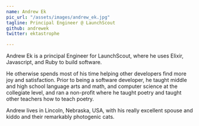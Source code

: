 ```yaml
---
name: Andrew Ek
pic_url: "/assets/images/andrew_ek.jpg"
tagline: Principal Engineer @ LaunchScout
github: andrewek
twitter: ektastrophe

---
```

Andrew Ek is a principal Engineer for LaunchScout, where he uses Elixir, Javascript, and Ruby to build software.   
  
He otherwise spends most of his time helping other developers find more joy and satisfaction. Prior to being a software developer, he taught middle and high school language arts and math, and computer science at the collegiate level, and ran a non-profit where he taught poetry and taught other teachers how to teach poetry.  
  
Andrew lives in Lincoln, Nebraska, USA, with his really excellent spouse and kiddo and their remarkably photogenic cats.